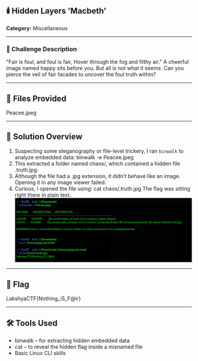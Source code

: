 ## 🕯️ Hidden Layers 'Macbeth'
**Category:** Miscellaneous  

---

### 🧠 Challenge Description

"Fair is foul, and foul is fair, Hover through the fog and filthy air." A cheerful image named happy sits before you. But all is not what it seems. Can you pierce the veil of fair facades to uncover the foul truth within?

---

## 📁 Files Provided

Peacee.jpeg

---

## 🧩 Solution Overview

1. Suspecting some steganography or file-level trickery, I ran `binwalk` to analyze embedded data:
   binwalk -e Peacee.jpeg
2. This extracted a folder named chaos/, which contained a hidden file .truth.jpg.
3. Although the file had a .jpg extension, it didn’t behave like an image. Opening it in any image viewer failed.
4. Curious, I opened the file using:
    cat chaos/.truth.jpg
The flag was sitting right there in plain text.
![Happy](Image.jpg)
---

## 🏁 Flag
LakshyaCTF{Nothing_iS_F@ir}

---

## 🛠️ Tools Used

- binwalk – for extracting hidden embedded data
- cat – to reveal the hidden flag inside a misnamed file
- Basic Linux CLI skills
